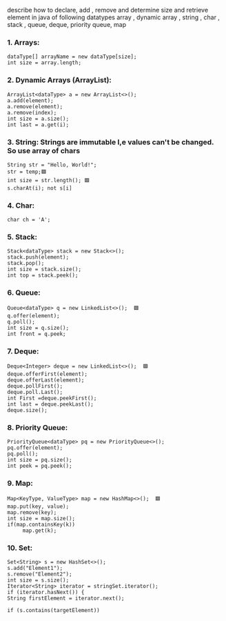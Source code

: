 describe how to declare, add , remove and determine size and retrieve element in  java  of following datatypes array , dynamic array , string , char , stack , queue, deque, priority queue, map
  
### 1. Arrays:
```
dataType[] arrayName = new dataType[size];
int size = array.length;
```

### 2. Dynamic Arrays (ArrayList):
```
ArrayList<dataType> a = new ArrayList<>();
a.add(element);
a.remove(element);
a.remove(index);
int size = a.size();
int last = a.get(i);
```

### 3. String: Strings are immutable I,e values can't be changed. So use array of chars
```
String str = "Hello, World!";
str = temp;🟩
int size = str.length(); 🟩
s.charAt(i); not s[i]
```

### 4. Char:
```
char ch = 'A';
```

### 5. Stack:
```
Stack<dataType> stack = new Stack<>();
stack.push(element);
stack.pop();
int size = stack.size();
int top = stack.peek();
```

### 6. Queue:
```
Queue<dataType> q = new LinkedList<>();  🟩
q.offer(element);
q.poll();
int size = q.size();
int front = q.peek;
```

### 7. Deque:
```
Deque<Integer> deque = new LinkedList<>();  🟩
deque.offerFirst(element);
deque.offerLast(element);
deque.pollFirst();
deque.poll.Last();
int First =deque.peekFirst();
int last = deque.peekLast();
deque.size();
```

### 8. Priority Queue:
```
PriorityQueue<dataType> pq = new PriorityQueue<>();
pq.offer(element);
pq.poll();
int size = pq.size();
int peek = pq.peek();
```

### 9. Map:
```
Map<KeyType, ValueType> map = new HashMap<>();  🟩
map.put(key, value);
map.remove(key);
int size = map.size();
if(map.containsKey(k))
     map.get(k);

```
### 10. Set:
```
Set<String> s = new HashSet<>();
s.add("Element1");
s.remove("Element2");
int size = s.size();
Iterator<String> iterator = stringSet.iterator();
if (iterator.hasNext()) {
String firstElement = iterator.next();

if (s.contains(targetElement))

